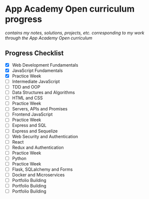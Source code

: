 # App Academy Open curriculum progress
*contains my notes, solutions, projects, etc. corresponding to my work through the App Academy Open curriculum*

## Progress Checklist
- [x] Web Development Fundamentals
- [x] JavaScript Fundamentals
- [x] Practice Week
- [ ] Intermediate JavaScript
- [ ] TDD and OOP
- [ ] Data Structures and Algorithms
- [ ] HTML and CSS
- [ ] Practice Week
- [ ] Servers, APIs and Promises
- [ ] Frontend JavaScript
- [ ] Practice Week
- [ ] Express and SQL
- [ ] Express and Sequelize
- [ ] Web Security and Authentication
- [ ] React
- [ ] Redux and Authentication
- [ ] Practice Week
- [ ] Python
- [ ] Practice Week
- [ ] Flask, SQLalchemy and Forms
- [ ] Docker and Microservices
- [ ] Portfolio Building
- [ ] Portfolio Building
- [ ] Portfolio Building
